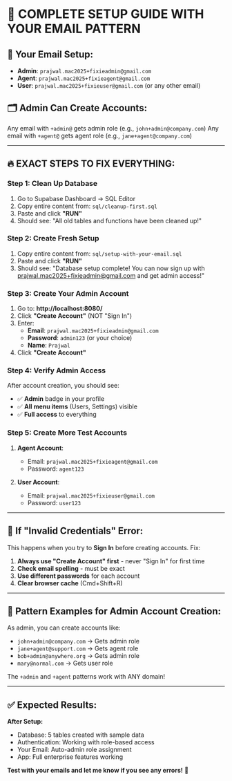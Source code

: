 # 🔧 **COMPLETE SETUP GUIDE WITH YOUR EMAIL PATTERN**

## 📧 **Your Email Setup:**
- **Admin**: `prajwal.mac2025+fixieadmin@gmail.com` 
- **Agent**: `prajwal.mac2025+fixieagent@gmail.com`
- **User**: `prajwal.mac2025+fixieuser@gmail.com` (or any other email)

## 🗂️ **Admin Can Create Accounts:**
Any email with `+admin@` gets admin role (e.g., `john+admin@company.com`)
Any email with `+agent@` gets agent role (e.g., `jane+agent@company.com`)

---

## 🔥 **EXACT STEPS TO FIX EVERYTHING:**

### **Step 1: Clean Up Database**
1. Go to Supabase Dashboard → SQL Editor
2. Copy entire content from: `sql/cleanup-first.sql`
3. Paste and click **"RUN"**
4. Should see: "All old tables and functions have been cleaned up!"

### **Step 2: Create Fresh Setup**
1. Copy entire content from: `sql/setup-with-your-email.sql`
2. Paste and click **"RUN"**
3. Should see: "Database setup complete! You can now sign up with prajwal.mac2025+fixieadmin@gmail.com and get admin access!"

### **Step 3: Create Your Admin Account**
1. Go to: **http://localhost:8080/**
2. Click **"Create Account"** (NOT "Sign In")
3. Enter:
   - **Email**: `prajwal.mac2025+fixieadmin@gmail.com`
   - **Password**: `admin123` (or your choice)
   - **Name**: `Prajwal`
4. Click **"Create Account"**

### **Step 4: Verify Admin Access**
After account creation, you should see:
- ✅ **Admin** badge in your profile
- ✅ **All menu items** (Users, Settings) visible
- ✅ **Full access** to everything

### **Step 5: Create More Test Accounts**
1. **Agent Account**:
   - Email: `prajwal.mac2025+fixieagent@gmail.com`
   - Password: `agent123`
   
2. **User Account**:
   - Email: `prajwal.mac2025+fixieuser@gmail.com`
   - Password: `user123`

---

## 🚨 **If "Invalid Credentials" Error:**

This happens when you try to **Sign In** before creating accounts. Fix:

1. **Always use "Create Account" first** - never "Sign In" for first time
2. **Check email spelling** - must be exact
3. **Use different passwords** for each account
4. **Clear browser cache** (Cmd+Shift+R)

---

## 🎯 **Pattern Examples for Admin Account Creation:**

As admin, you can create accounts like:
- `john+admin@company.com` → Gets admin role
- `jane+agent@support.com` → Gets agent role  
- `bob+admin@anywhere.org` → Gets admin role
- `mary@normal.com` → Gets user role

The `+admin` and `+agent` patterns work with ANY domain!

---

## ✅ **Expected Results:**

**After Setup:**
- Database: 5 tables created with sample data
- Authentication: Working with role-based access
- Your Email: Auto-admin role assignment
- App: Full enterprise features working

**Test with your emails and let me know if you see any errors!** 🚀
